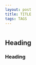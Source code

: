 ```yaml
---
layout: post
title: TITLE
tags: TAGS
---
```


<img class="u-max-full-width" itemprop="image" src="" alt="">

## Heading

<!--more-->

### Heading